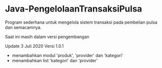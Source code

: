 # Java-PengelolaanTransaksiPulsa

Program sederhana untuk mengelola sistem transaksi pada pembelian pulsa dan semacamnya.

Saat ini masih dalam versi pengembangan

Update 3 Juli 2020
Versi 1.0.1
- menambahkan modul 'produk', 'provider' dan 'kategori'
- menambahkan list 'kategori' dan 'provider'

